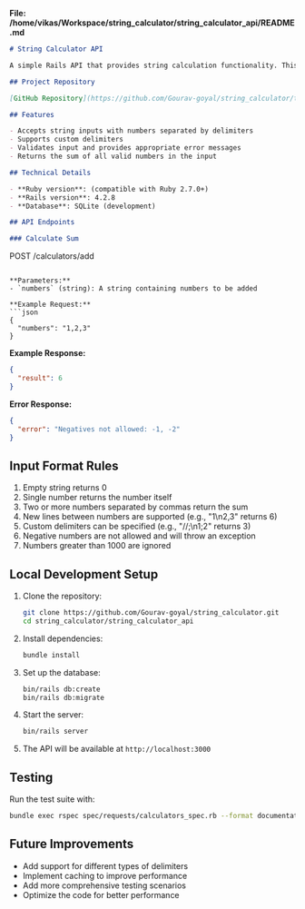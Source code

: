 **File: /home/vikas/Workspace/string_calculator/string_calculator_api/README.md**
```markdown
# String Calculator API

A simple Rails API that provides string calculation functionality. This API accepts string inputs containing numbers and returns their sum, following specific parsing rules.

## Project Repository

[GitHub Repository](https://github.com/Gourav-goyal/string_calculator/tree/master)

## Features

- Accepts string inputs with numbers separated by delimiters
- Supports custom delimiters
- Validates input and provides appropriate error messages
- Returns the sum of all valid numbers in the input

## Technical Details

- **Ruby version**: (compatible with Ruby 2.7.0+)
- **Rails version**: 4.2.8
- **Database**: SQLite (development)

## API Endpoints

### Calculate Sum

```
POST /calculators/add
```

**Parameters:**
- `numbers` (string): A string containing numbers to be added

**Example Request:**
```json
{
  "numbers": "1,2,3"
}
```

**Example Response:**
```json
{
  "result": 6
}
```

**Error Response:**
```json
{
  "error": "Negatives not allowed: -1, -2"
}
```

## Input Format Rules

1. Empty string returns 0
2. Single number returns the number itself
3. Two or more numbers separated by commas return the sum
4. New lines between numbers are supported (e.g., "1\n2,3" returns 6)
5. Custom delimiters can be specified (e.g., "//;\n1;2" returns 3)
6. Negative numbers are not allowed and will throw an exception
7. Numbers greater than 1000 are ignored

## Local Development Setup

1. Clone the repository:
   ```bash
   git clone https://github.com/Gourav-goyal/string_calculator.git
   cd string_calculator/string_calculator_api
   ```

2. Install dependencies:
   ```bash
   bundle install
   ```

3. Set up the database:
   ```bash
   bin/rails db:create
   bin/rails db:migrate
   ```

4. Start the server:
   ```bash
   bin/rails server
   ```

5. The API will be available at `http://localhost:3000`

## Testing

Run the test suite with:

```bash
bundle exec rspec spec/requests/calculators_spec.rb --format documentation
```

## Future Improvements

- Add support for different types of delimiters
- Implement caching to improve performance
- Add more comprehensive testing scenarios
- Optimize the code for better performance
```